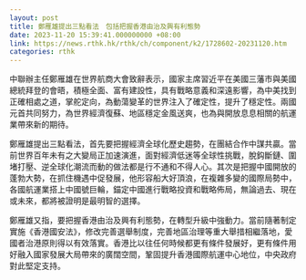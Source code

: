 ```yaml
---
layout: post
title: 鄭雁雄提出三點看法　包括把握香港由治及興有利態勢
date: 2023-11-20 15:39:41.000000000 +08:00
link: https://news.rthk.hk/rthk/ch/component/k2/1728602-20231120.htm
categories: rthk
---
```


中聯辦主任鄭雁雄在世界航商大會致辭表示，國家主席習近平在美國三藩市與美國總統拜登的會晤，積極全面、富有建設性，具有戰略意義和深遠影響，為中美找到正確相處之道，掌舵定向，為動蕩變革的世界注入了確定性，提升了穩定性。兩國元首共同努力，為世界經濟復蘇、地區穩定金風送爽，也為與開放息息相關的航運業帶來新的期待。

鄭雁雄提出三點看法，首先要把握經濟全球化歷史趨勢，在團結合作中謀共贏。當前世界百年未有之大變局正加速演進，面對經濟低迷等全球性挑戰，脫鈎斷鏈、圍堵打壓、逆全球化潮流而動的做法都是行不通和不得人心。其次是把握中國開放的蓬勃大勢，在抓住機遇中促發展，他形容船大好頂浪，在複雜多變的國際局勢中，各國航運業搭上中國號巨輪，錨定中國進行戰略投資和戰略佈局，無論過去、現在或未來，都將被證明是最明智的選擇。

鄭雁雄又指，要把握香港由治及興有利態勢，在轉型升級中強動力。當前隨著制定實施《香港國安法》，修改完善選舉制度，完善地區治理等重大舉措相繼落地，愛國者治港原則得以有效落實。香港比以往任何時候都更有條件發展好，更有條件用好融入國家發展大局帶來的廣闊空間，鞏固提升香港國際航運中心地位，中央政府對此堅定支持。
